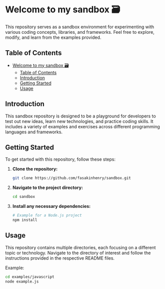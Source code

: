 # Welcome to my sandbox 🗃️

This repository serves as a sandbox environment for experimenting with various coding concepts, libraries, and frameworks. Feel free to explore, modify, and learn from the examples provided.

## Table of Contents

- [Welcome to my sandbox 🗃️](#welcome-to-my-sandbox-️)
  - [Table of Contents](#table-of-contents)
  - [Introduction](#introduction)
  - [Getting Started](#getting-started)
  - [Usage](#usage)

## Introduction

This sandbox repository is designed to be a playground for developers to test out new ideas, learn new technologies, and practice coding skills. It includes a variety of examples and exercises across different programming languages and frameworks.

## Getting Started

To get started with this repository, follow these steps:

1. **Clone the repository:**
    ```sh
    git clone https://github.com/fasakinhenry/sandbox.git
    ```
2. **Navigate to the project directory:**
    ```sh
    cd sandbox
    ```
3. **Install any necessary dependencies:**
    ```sh
    # Example for a Node.js project
    npm install
    ```

## Usage

This repository contains multiple directories, each focusing on a different topic or technology. Navigate to the directory of interest and follow the instructions provided in the respective README files.

Example:
```sh
cd examples/javascript
node example.js
